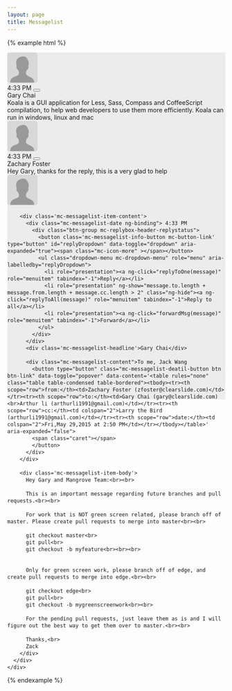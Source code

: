 ```yaml
---
layout: page
title: Messagelist
---
```


{% example html %}

<div style='height:800px;width:100%;background-color:#ececec'>
  <div class='mc-messagelist'>
    <div class='mc-section'>
      <div class='mc-messagelist-item'>
        <div class='mc-messagelist-item-left'>
          <div class='mc-messagelist-item-left-mark'></div>
          <img class='mc-avatar-mid' src="../img/Mailcup-avatar-default.png"></img>
        </div>
        <div class='mc-messagelist-item-content'>
          <div class="mc-messagelist-date ng-binding"> 4:33 PM           
              <button class='mc-messagelist-info-button mc-button-link'>
                <span class="mc-icon-caret-down" ></span>
              </button>
          </div>
          <div class='mc-messagelist-headline'>Gary Chai</div>
          <div class='mc-messagelist-content'>Koala is a GUI application for Less, Sass, Compass and CoffeeScript compilation, to help web developers to use them more efficiently. Koala can run in windows, linux and mac</div>
        </div>
        <span class='divider'></span>
      </div>
      <div class='mc-messagelist-item'>
        <div class='mc-messagelist-item-left'>
          <div class='mc-messagelist-item-left-mark'></div>
          <img class='mc-avatar-mid' src="../img/Mailcup-avatar-default.png"></img>
        </div>
        <div class='mc-messagelist-item-content'>
          <div class="mc-messagelist-date ng-binding"> 4:33 PM
            <button class='mc-messagelist-info-button mc-button-link' aria-expanded="true"><span class="mc-icon-caret-down" ></span></button>
          </div>
          <div class='mc-messagelist-headline'>Zachary Foster</div>
          <div class='mc-messagelist-content'>Hey Gary, thanks for the reply, this is a very glad to help</div>
        </div>
        <span class='divider'></span>
      </div>
      <div class='mc-messagelist-item'>
        <div class='mc-messagelist-item-left'>
          <img class='mc-avatar-mid' src="../img/Mailcup-avatar-default.png"></img>
        </div>

        <div class='mc-messagelist-item-content'>
          <div class="mc-messagelist-date ng-binding"> 4:33 PM
            <div class="btn-group mc-replybox-header-replystatus">
              <button class='mc-messagelist-info-button mc-button-link' type="button" id="replyDropdown" data-toggle="dropdown" aria-expanded="true"><span class="mc-icon-more" ></span></button>
              <ul class="dropdown-menu mc-dropdown-menu" role="menu" aria-labelledby="replyDropdown">
                <li role="presentation"><a ng-click="replyToOne(message)" role="menuitem" tabindex="-1">Reply</a></li>
                <li role="presentation" ng-show="message.to.length + message.from.length + message.cc.length > 2" class="ng-hide"><a ng-click="replyToAll(message)" role="menuitem" tabindex="-1">Reply to all</a></li>
                <li role="presentation"><a ng-click="forwardMsg(message)" role="menuitem" tabindex="-1">Forward</a></li>
              </ul>
            </div>
          </div>
          <div class='mc-messagelist-headline'>Gary Chai</div>

          <div class="mc-messagelist-content">To me, Jack Wang
            <button type="button" class="mc-messagelist-deatil-button btn btn-link" data-toggle="popover" data-content='<table rules="none" class="table table-condensed table-bordered"><tbody><tr><th scope="row">from:</th><td>Zachary Foster (zfoster@clearslide.com)</td></tr><tr><th scope="row">to:</th><td>Gary Chai (gary@clearslide.com)<br>Arthur li (arthurli1991@gmail.com)</td></tr><tr><th scope="row">cc:</th><td colspan="2">Larry the Bird (arthurli1991@gmail.com)</td></tr><tr><th scope="row">date:</th><td colspan="2">Fri,May 29,2015 at 2:50 PM</td></tr></tbody></table>' aria-expanded="false">
            <span class="caret"></span>
            </button>
          </div>
        </div>

        <div class='mc-messagelist-item-body'>
          Hey Gary and Mangrove Team:<br><br>

          This is an important message regarding future branches and pull requests.<br><br>

          For work that is NOT green screen related, please branch off of master. Please create pull requests to merge into master<br><br>

          git checkout master<br>
          git pull<br>
          git checkout -b myfeature<br><br><br>


          Only for green screen work, please branch off of edge, and create pull requests to merge into edge.<br><br>

          git checkout edge<br>
          git pull<br>
          git checkout -b mygreenscreenwork<br><br>

          For the pending pull requests, just leave them as is and I will figure out the best way to get them over to master.<br><br>

          Thanks,<br>
          Zack
        </div>
      </div>
    </div>
  </div>
<script type="text/javascript">

$(function () {
  $('[data-toggle="popover"]').popover({
    html:true,
    placement:'bottom',
    trigger:'click'
  })
})

</script>

  {% endexample %}